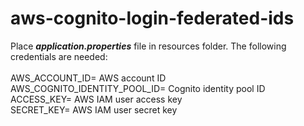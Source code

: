 # aws-cognito-login-federated-ids

Place **_application.properties_** file in resources folder. The following credentials are needed:
<br/><br/>
AWS_ACCOUNT_ID= AWS account ID <br/>
AWS_COGNITO_IDENTITY_POOL_ID= Cognito identity pool ID <br/>
ACCESS_KEY= AWS IAM user access key <br/>
SECRET_KEY= AWS IAM user secret key
